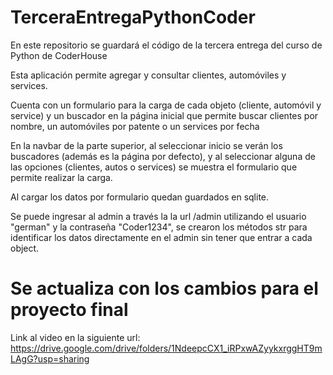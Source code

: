 # TerceraEntregaPythonCoder

En este repositorio se guardará el código de la tercera entrega del curso de Python de CoderHouse

Esta aplicación permite agregar y consultar clientes, automóviles y services.

Cuenta con un formulario para la carga de cada objeto (cliente, automóvil y service) y un buscador en la página inicial que permite buscar clientes por nombre, un automóviles por patente o un services por fecha

En la navbar de la parte superior, al seleccionar inicio se verán los buscadores (además es la página por defecto), y al seleccionar alguna de las opciones (clientes, autos o services) se muestra el formulario que permite realizar la carga.

Al cargar los datos por formulario quedan guardados en sqlite.

Se puede ingresar al admin a través la la url /admin utilizando el usuario "german" y la contraseña "Coder1234", se crearon los métodos str para identificar los datos directamente en el admin sin tener que entrar a cada object.


# Se actualiza con los cambios para el proyecto final

Link al video en la siguiente url:
https://drive.google.com/drive/folders/1NdeepcCX1_iRPxwAZyykxrggHT9mLAgG?usp=sharing

